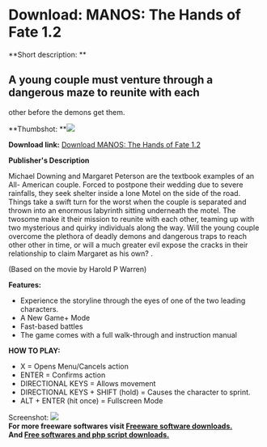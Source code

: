# Download: MANOS: The Hands of Fate 1.2

**Short description: **

## A young couple must venture through a dangerous maze to reunite with each
other before the demons get them.

  
**Thumbshot: **![](http://www.freewarefiles.com/screenshot/manos_hof_md.jpg)   
  
**Download link:** [Download MANOS: The Hands of Fate 1.2](http://freesoftwares.boysofts.com/MANOS-The-Hands-of-Fate_program_61478.html)  
  

**Publisher's Description**  
  

Michael Downing and Margaret Peterson are the textbook examples of an All-
American couple. Forced to postpone their wedding due to severe rainfalls,
they seek shelter inside a lone Motel on the side of the road. Things take a
swift turn for the worst when the couple is separated and thrown into an
enormous labyrinth sitting underneath the motel. The twosome make it their
mission to reunite with each other, teaming up with two mysterious and quirky
individuals along the way. Will the young couple overcome the plethora of
deadly demons and dangerous traps to reach other other in time, or will a much
greater evil expose the cracks in their relationship to claim Margaret as his
own? .

(Based on the movie by Harold P Warren)

**Features:**

  * Experience the storyline through the eyes of one of the two leading characters. 
  * A New Game+ Mode 
  * Fast-based battles 
  * The game comes with a full walk-through and instruction manual 

**HOW TO PLAY:**

  * X = Opens Menu/Cancels action 
  * ENTER = Confirms action 
  * DIRECTIONAL KEYS = Allows movement 
  * DIRECTIONAL KEYS + SHIFT (hold) = Causes the character to sprint. 
  * ALT + ENTER (hit once) = Fullscreen Mode 

  
  
Screenshot: ![](http://www.freewarefiles.com/screenshot/manos_hof.jpg)  
**For more freeware softwares visit [Freeware software downloads.](http://freesoftwares.boysofts.com/)**   
**And [Free softwares and php script downloads.](http://www.boysofts.com/)**

